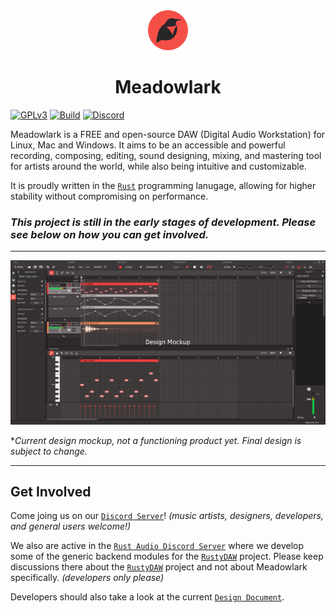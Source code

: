 <div align="center"><img src="./images/meadowlark-logo-64.png"/><h1>Meadowlark</h1></div>

[![GPLv3](https://img.shields.io/badge/license-GPL-3)](./LICENSE)
[![Build](https://github.com/MeadowlarkDAW/Meadowlark/actions/workflows/build_test.yml/badge.svg)](https://github.com/MeadowlarkDAW/Meadowlark/actions/workflows/build_test.yml)
[![Discord](https://img.shields.io/discord/854818272788348958.svg?label=&logo=discord&logoColor=ffffff&color=7389D8&labelColor=6A7EC2)](https://discord.gg/2W3Xvc8wy4)

Meadowlark is a FREE and open-source DAW (Digital Audio Workstation) for Linux, Mac and Windows. It aims to be an accessible and powerful recording, composing, editing, sound designing, mixing, and mastering tool for artists around the world, while also being intuitive and customizable.

It is proudly written in the [`Rust`] programming lanugage, allowing for higher stability without compromising on performance.

### ***This project is still in the early stages of development. Please see below on how you can get involved.***

<hr/>

<center>
  <img src="./images/gui-mockup-main.png" alt="UI Design Mockup"/>
</center>

**Current design mockup, not a functioning product yet. Final design is subject to change.*

<hr/>

## Get Involved

Come joing us on our [`Discord Server`]! *(music artists, designers, developers, and general users welcome!)*

We also are active in the [`Rust Audio Discord Server`] where we develop some of the generic backend modules for the [`RustyDAW`] project. Please keep discussions there about the [`RustyDAW`] project and not about Meadowlark specifically. *(developers only please)*

Developers should also take a look at the current [`Design Document`].

[`Design Document`]: ./DesignDoc.md
[`Discord Server`]: https://discord.gg/2W3Xvc8wy4
[`Rust Audio Discord Server`]: https://discord.gg/Qs2Zwtf9Gf
[`RustyDAW`]: https://github.com/RustyDAW
[`Rust`]: https://www.rust-lang.org/
